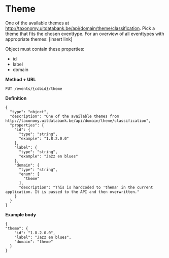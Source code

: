 ---
---

# Theme

One of the available themes at http://taxonomy.uitdatabank.be/api/domain/theme/classification. Pick a theme that fits the chosen eventtype. For an overview of all eventtypes with appropriate themes: [insert link]

Object must contain these properties:
- id
- label
- domain

**Method + URL**

```
PUT /events/{cdbid}/theme
```

**Definition**

```
{
  "type": "object",
  "description": "One of the available themes from http://taxonomy.uitdatabank.be/api/domain/theme/classification",
  "properties": {
    "id": {
      "type": "string",
      "example": "1.8.2.0.0"
    },
    "label": {
      "type": "string",
      "example": "Jazz en blues"
    },
    "domain": {
      "type": "string",
      "enum": [
        "theme"
      ],
      "description": "This is hardcoded to 'thema' in the current application. It is passed to the API and then overwritten."
    }
  }
}
```

**Example body**

```
{
"theme": {
    "id": "1.8.2.0.0",
    "label": "Jazz en blues",
    "domain": "theme"
  }
}
```